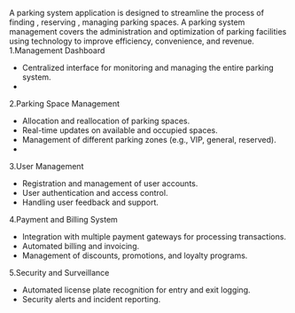 A parking system application is designed to streamline the process of finding , reserving , managing parking spaces.
A parking system management covers the administration and optimization of parking facilities using technology to improve efficiency, convenience, and revenue. 
   1.Management Dashboard
   - Centralized interface for monitoring and managing the entire parking system.
   - 
   2.Parking Space Management
   - Allocation and reallocation of parking spaces.
   - Real-time updates on available and occupied spaces.
   - Management of different parking zones (e.g., VIP, general, reserved).
   - 
   3.User Management
   - Registration and management of user accounts.
   - User authentication and access control.
   - Handling user feedback and support.

   4.Payment and Billing System
   - Integration with multiple payment gateways for processing transactions.
   - Automated billing and invoicing.
   - Management of discounts, promotions, and loyalty programs.

   5.Security and Surveillance
   - Automated license plate recognition for entry and exit logging.
   - Security alerts and incident reporting.
